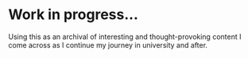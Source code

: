 # Work in progress...

Using this as an archival of interesting and thought-provoking content I come across as I continue my journey in university and after.
